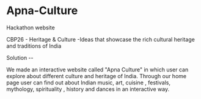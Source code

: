 # Apna-Culture
Hackathon website

CBP26 - Heritage & Culture -Ideas that showcase the rich cultural heritage and traditions of India

Solution --

We made an interactive website called "Apna Culture" in which user can explore about different culture and heritage of India.
Through our home page user can find out about Indian music, art, cuisine , festivals, mythology, spirituality , history and dances in an interactive way.
